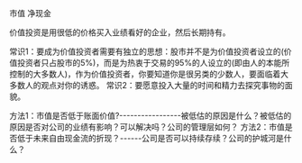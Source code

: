 市值
净现金


价值投资是用很低的价格买入业绩看好的企业，然后长期持有。

常识1：要成为价值投资者需要有独立的思想：股市并不是为价值投资者设立的(价值投资者只占股市的5%)，而是为热衷于交易的95%的人设立的(即由人的本能所控制的大多数人)，作为价值投资者，你要知道你是很另类的少数人，要面临着大多数人的观点对你的诱惑。
常识2：要愿意投入大量的时间和精力去探究事物的面貌。

方法1：市值是否低于账面价值?-----------------被低估的原因是什么？被低估的原因是否对公司的业绩有影响？可以解决吗？公司的管理层如何？
方法2：市值是否低于未来自由现金流的折现？------公司是否可以持续存续？公司的护城河是什么？

